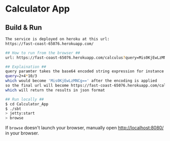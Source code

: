 # Calculator App #

## Build & Run ##

```sh
The service is deployed on heroku at this url:
https://fast-coast-65076.herokuapp.com/

## How to run from the browser ##
url: https://fast-coast-65076.herokuapp.com/calculus?query=Mis0KjEwLzMNCg==

## Explaination ##
query paramter takes the base64 encoded string expression for instance considering
query=2+4*10/3
which would become 'Mis0KjEwLzMNCg==' after the encoding is applied
so the final url will become https://fast-coast-65076.herokuapp.com/calculus?query=Mis0KjEwLzMNCg==
which will return the results in json format

## Run locally ##
$ cd Calculator_App
$ ./sbt
> jetty:start
> browse
```

If `browse` doesn't launch your browser, manually open [http://localhost:8080/](http://localhost:8080/) in your browser.
